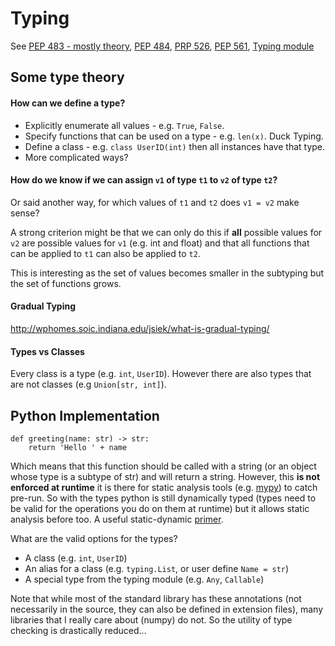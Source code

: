 # Typing

See [PEP 483 - mostly theory](https://www.python.org/dev/peps/pep-0483/), [PEP 484](https://www.python.org/dev/peps/pep-0484/), [PRP 526](https://www.python.org/dev/peps/pep-0526/), [PEP 561](https://www.python.org/dev/peps/pep-0561/), [Typing module](https://docs.python.org/3/library/typing.html)

## Some type theory

#### How can we define a type?
* Explicitly enumerate all values - e.g. `True`, `False`.
* Specify functions that can be used on a type - e.g. `len(x)`. Duck Typing.
* Define a class - e.g. `class UserID(int)` then all instances have that type.
* More complicated ways?


#### How do we know if we can assign `v1` of type `t1` to `v2` of type `t2`?

Or said another way, for which values of `t1` and `t2` does `v1 = v2` make sense?

A strong criterion might be that we can only do this if **all** possible values for `v2` are possible values for `v1` (e.g. int and float) and that all functions that can be applied to `t1` can also be applied to `t2`.

This is interesting as the set of values becomes smaller in the subtyping but the set of functions grows.


#### Gradual Typing

http://wphomes.soic.indiana.edu/jsiek/what-is-gradual-typing/

#### Types vs Classes

Every class is a type (e.g. `int`, `UserID`). However there are also types that are not classes (e.g `Union[str, int]`).


## Python Implementation

```
def greeting(name: str) -> str:
    return 'Hello ' + name
```

Which means that this function should be called with a string (or an object whose type is a subtype of str) and will return a string. However, this **is not enforced at runtime** it is there for static analysis tools (e.g. [mypy](https://github.com/python/mypy)) to catch pre-run. So with the types python is still dynamically typed (types need to be valid for the operations you do on them at runtime) but it allows static analysis before too. A useful static-dynamic [primer](https://hackernoon.com/i-finally-understand-static-vs-dynamic-typing-and-you-will-too-ad0c2bd0acc7).

What are the valid options for the types?
* A class (e.g. `int`, `UserID`)
* An alias for a class (e.g. `typing.List`, or user define `Name = str`)
* A special type from the typing module (e.g. `Any`, `Callable`)

Note that while most of the standard library has these annotations (not necessarily in the source, they can also be defined in extension files), many libraries that I really care about (numpy) do not. So the utility of type checking is drastically reduced...
